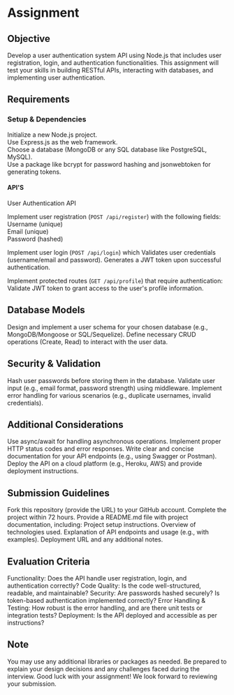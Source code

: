 # Assignment

## Objective

Develop a user authentication system API using Node.js that includes user registration, login, and authentication functionalities. This assignment will test your skills in building RESTful APIs, interacting with databases, and implementing user authentication.

## Requirements

### Setup & Dependencies

Initialize a new Node.js project. \
Use Express.js as the web framework.\
Choose a database (MongoDB or any SQL database like PostgreSQL, MySQL). \
Use a package like bcrypt for password hashing and jsonwebtoken for generating tokens.

#### API'S

User Authentication API

Implement user registration (`POST /api/register`) with the following fields:\
Username (unique)\
Email (unique)\
Password (hashed)

Implement user login (`POST /api/login`) which Validates user credentials (username/email and password).
Generates a JWT token upon successful authentication.

Implement protected routes (`GET /api/profile`) that require authentication:\
Validate JWT token to grant access to the user's profile information.

## Database Models

Design and implement a user schema for your chosen database (e.g., MongoDB/Mongoose or SQL/Sequelize).
Define necessary CRUD operations (Create, Read) to interact with the user data.

## Security & Validation

Hash user passwords before storing them in the database.
Validate user input (e.g., email format, password strength) using middleware.
Implement error handling for various scenarios (e.g., duplicate usernames, invalid credentials).

## Additional Considerations

Use async/await for handling asynchronous operations.
Implement proper HTTP status codes and error responses.
Write clear and concise documentation for your API endpoints (e.g., using Swagger or Postman).
Deploy the API on a cloud platform (e.g., Heroku, AWS) and provide deployment instructions.

## Submission Guidelines

Fork this repository (provide the URL) to your GitHub account.
Complete the project within 72 hours.
Provide a README.md file with project documentation, including:
Project setup instructions.
Overview of technologies used.
Explanation of API endpoints and usage (e.g., with examples).
Deployment URL and any additional notes.

## Evaluation Criteria

Functionality: Does the API handle user registration, login, and authentication correctly?
Code Quality: Is the code well-structured, readable, and maintainable?
Security: Are passwords hashed securely? Is token-based authentication implemented correctly?
Error Handling & Testing: How robust is the error handling, and are there unit tests or integration tests?
Deployment: Is the API deployed and accessible as per instructions?

## Note

You may use any additional libraries or packages as needed.
Be prepared to explain your design decisions and any challenges faced during the interview.
Good luck with your assignment! We look forward to reviewing your submission.
